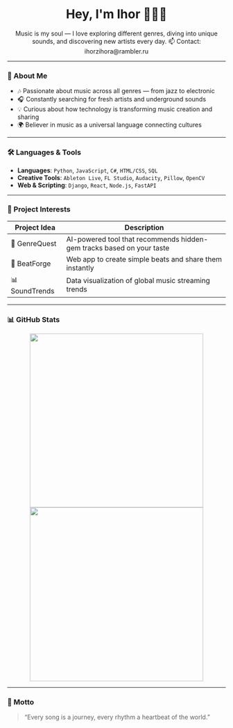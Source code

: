 <h1 align="center">Hey, I'm Ihor 🎵📀✨</h1>

<p align="center">
  Music is my soul — I love exploring different genres, diving into unique sounds, and discovering new artists every day.  
  📫 Contact: ihorzihora@rambler.ru
</p>

---

### 🎯 About Me

- 🎶 Passionate about music across all genres — from jazz to electronic  
- 🎧 Constantly searching for fresh artists and underground sounds  
- 💡 Curious about how technology is transforming music creation and sharing  
- 🌍 Believer in music as a universal language connecting cultures  

---

### 🛠 Languages & Tools

- **Languages**: `Python`, `JavaScript`, `C#`, `HTML/CSS`, `SQL`  
- **Creative Tools**: `Ableton Live`, `FL Studio`, `Audacity`, `Pillow`, `OpenCV`  
- **Web & Scripting**: `Django`, `React`, `Node.js`, `FastAPI`  

---

### 🔧 Project Interests

| Project Idea | Description |
|--------------|-------------|
| 🎼 GenreQuest | AI-powered tool that recommends hidden-gem tracks based on your taste |
| 🎹 BeatForge | Web app to create simple beats and share them instantly |
| 📊 SoundTrends | Data visualization of global music streaming trends |

---

### 📊 GitHub Stats

<p align="center">
  <img src="https://github-readme-stats.vercel.app/api?username=sonic-explorer&show_icons=true&theme=tokyonight" width="400" />
  <img src="https://github-readme-streak-stats.herokuapp.com/?user=sonic-explorer&theme=tokyonight" width="400" />
</p>

---

### 🌟 Motto

> “Every song is a journey, every rhythm a heartbeat of the world.”
